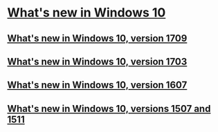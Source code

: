 # [What's new in Windows 10](index.md)
## [What's new in Windows 10, version 1709](whats-new-windows-10-version-1709.md)
## [What's new in Windows 10, version 1703](whats-new-windows-10-version-1703.md)
## [What's new in Windows 10, version 1607](whats-new-windows-10-version-1607.md)
## [What's new in Windows 10, versions 1507 and 1511](whats-new-windows-10-version-1507-and-1511.md)


